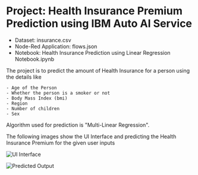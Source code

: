 # Project: Health Insurance Premium Prediction using IBM Auto AI Service




- Dataset: insurance.csv
- Node-Red Application: flows.json
- Notebook: Health Insurance Prediction using Linear Regression Notebook.ipynb

The project is to predict the amount of Health Insurance for a person using the details like

    - Age of the Person
    - Whether the person is a smoker or not
    - Body Mass Index (bmi)
    - Region
    - Number of children 
    - Sex
    
Algorithm used for prediction is "Multi-Linear Regression".

The following images show the UI Interface and predicting the Health Insurance Premium for the given user inputs

![UI Interface](https://user-images.githubusercontent.com/62690727/125437712-1da4a001-bc19-40dc-8460-edacddf22b4a.png)


![Predicted Output](https://user-images.githubusercontent.com/62690727/125437733-7d7be249-874c-4ec7-a74d-2a14252b36dd.png)

